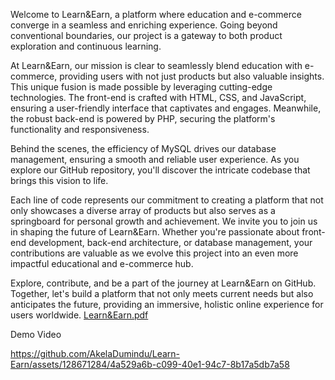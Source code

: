 Welcome to Learn&Earn, a platform where education and e-commerce converge in a seamless and enriching experience. Going beyond conventional boundaries, our project is a gateway to both product exploration and continuous learning.

At Learn&Earn, our mission is clear to seamlessly blend education with e-commerce, providing users with not just products but also valuable insights. This unique fusion is made possible by leveraging cutting-edge technologies. The front-end is crafted with HTML, CSS, and JavaScript, ensuring a user-friendly interface that captivates and engages. Meanwhile, the robust back-end is powered by PHP, securing the platform's functionality and responsiveness.

Behind the scenes, the efficiency of MySQL drives our database management, ensuring a smooth and reliable user experience. As you explore our GitHub repository, you'll discover the intricate codebase that brings this vision to life.

Each line of code represents our commitment to creating a platform that not only showcases a diverse array of products but also serves as a springboard for personal growth and achievement. We invite you to join us in shaping the future of Learn&Earn. Whether you're passionate about front-end development, back-end architecture, or database management, your contributions are valuable as we evolve this project into an even more impactful educational and e-commerce hub.

Explore, contribute, and be a part of the journey at Learn&Earn on GitHub. Together, let's build a platform that not only meets current needs but also anticipates the future, providing an immersive, holistic online experience for users worldwide.
[Learn&Earn.pdf](https://github.com/AkelaDumindu/Learn-Earn/files/14042458/Learn.Earn.pdf)

Demo Video



https://github.com/AkelaDumindu/Learn-Earn/assets/128671284/4a529a6b-c099-40e1-94c7-8b17a5db7a58

